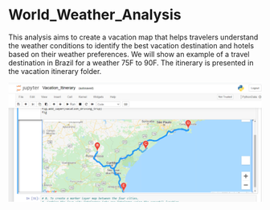 # World_Weather_Analysis

This analysis aims to create a vacation map that helps travelers understand the weather conditions to identify the best vacation destination and hotels based on their weather preferences. 
We will show an example of a travel destination in Brazil for a weather 75F to 90F. The itinerary is presented in the vacation itinerary folder. 

![](https://github.com/Marietas/World_Weather_Analysis/blob/main/Vacation_itinerary/WeatherPy_travel_map.PNG)


